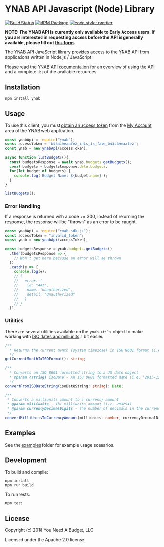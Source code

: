 # YNAB API Javascript (Node) Library

[![Build Status](https://travis-ci.org/ynab/ynab-sdk-js.svg?branch=master)](https://travis-ci.org/ynab/ynab-sdk-js)
[![NPM Package](https://img.shields.io/npm/v/ynab.svg)](https://www.npmjs.com/package/ynab) [![code style: prettier](https://img.shields.io/badge/code_style-prettier-ff69b4.svg?style=flat-square)](https://github.com/prettier/prettier)

**NOTE: The YNAB API is currently only available to Early Access users.  If you are interested in requesting access before the API is generally available, please fill out [this form](https://docs.google.com/forms/d/17plY-CE39Xl3pe2GqyVH1Unre8TjYKs-tkI6jVC4ko4/edit).**

The YNAB API JavaScript library provides access to the YNAB API from
applications written in Node.js / JavaScript.

Please read the [YNAB API documentation](https://api.youneedabudget.com) for an
overview of using the API and a complete list of the available resources.

## Installation

```shell
npm install ynab
```

## Usage

To use this client, you must
[obtain an access token](https://api.youneedabudget.com/#authentication) from
the [My Account](https://app.youneedabudget.com/settings) area of the YNAB web
application.

```typescript
const ynabApi = require("ynab");
const accessToken = "b43439eaafe2_this_is_fake_b43439eaafe2";
const ynab = new ynabApi(accessToken);

async function listBudgets(){
  const budgetsResponse = await ynab.budgets.getBudgets();
  const budgets = budgetsResponse.data.budgets;
  for(let budget of budgets) {
    console.log(`Budget Name: ${budget.name}`);
  }
}

listBudgets();
```

### Error Handling

If a response is returned with a code >= 300, instead of returning the response,
the response will be "thrown" as an error to be caught.

```typescript
const ynabApi = require("ynab-sdk-js");
const accessToken = "invalid_token";
const ynab = new ynabApi(accessToken);

const budgetsResponse = ynab.budgets.getBudgets()
  .then(budgetsResponse => {
    // Won't get here because an error will be thrown
  })
  .catch(e => {
    console.log(e);
    // {
    //   error: {
    //    id: "401",
    //    name: "unauthorized",
    //    detail: "Unauthorized"
    //   }
    // }
  });
```

### Utilities

There are several utilities available on the `ynab.utils` object to make working
with [ISO dates and milliunits](https://api.youneedabudget.com/#formats) a bit
easier.

```typescript
/**
  * Returns the current month (system timezone) in ISO 8601 format (i.e. '2015-12-01')
  */
getCurrentMonthInISOFormat(): string;

/**
  * Converts an ISO 8601 formatted string to a JS date object
  * @param {string} isoDate - An ISO 8601 formatted date (i.e. '2015-12-30').  This date is assumed to be in UTC timezone
  */
convertFromISODateString(isoDateString: string): Date;

/**
 * Converts a milliunits amount to a currency amount
 * @param milliunits - The milliunits amount (i.e. 293294)
 * @param currencyDecimalDigits - The number of decimals in the currency (i.e. 2 for USD)
 */
convertMilliUnitsToCurrencyAmount(milliunits: number, currencyDecimalDigits: number): number;
```

## Examples

See the [examples](https://github.com/ynab/ynab-sdk-js/tree/master/examples)
folder for example usage scenarios.

## Development

To build and compile:

```shell
npm install
npm run build
```

To run tests:

```shell
npm test
```

## License

Copyright (c) 2018 You Need A Budget, LLC

Licensed under the Apache-2.0 license
